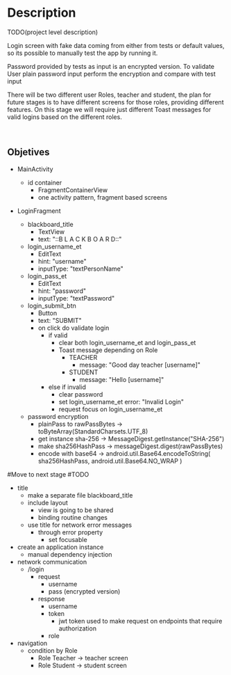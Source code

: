 # Description 

TODO(project level description)


Login screen with fake data coming from either from tests or default values, so its possible to
manually test the app by running it.

Password provided by tests as input is an encrypted version. 
To validate User plain password input perform the encryption and compare with test input

There will be two different user Roles, teacher and student, the plan for future stages is
to have different screens for those roles, providing different features. 
On this stage we will require just different Toast messages for valid logins based on the different
roles.

<br>

## Objetives
- MainActivity
  - id container
    - FragmentContainerView
    - one activity pattern, fragment based screens

- LoginFragment
  - blackboard_title
    - TextView
    - text: "::B L A C K B O A R D::"
  - login_username_et
    - EditText
    - hint: "username"
    - inputType: "textPersonName"
  - login_pass_et
    - EditText
    - hint: "password"
    - inputType: "textPassword"
  - login_submit_btn
    - Button
    - text: "SUBMIT"
    - on click do validate login
      - if valid
        - clear both login_username_et and login_pass_et
        - Toast message depending on Role
          - TEACHER
            - message: "Good day teacher [username]"
          - STUDENT
            - message: "Hello [username]"
      - else if invalid
        - clear password
        - set login_username_et error: "Invalid Login"
        - request focus on login_username_et
  - password encryption
    - plainPass to rawPassBytes -> toByteArray(StandardCharsets.UTF_8)
    - get instance sha-256 -> MessageDigest.getInstance("SHA-256")
    - make sha256HashPass -> messageDigest.digest(rawPassBytes)
    - encode with base64 -> android.util.Base64.encodeToString(
      sha256HashPass, android.util.Base64.NO_WRAP
      )

#Move to next stage
#TODO
  - title
    - make a separate file blackboard_title
    - include layout
      - view is going to be shared
      - binding routine changes
    - use title for network error messages
      - through error property
        - set focusable
  - create an application instance
    - manual dependency injection
  - network communication
    - /login
      - request
        - username
        - pass (encrypted version)
      - response
        - username
        - token
          - jwt token used to make request on endpoints that require authorization
        - role
  - navigation
    - condition by Role
      - Role Teacher -> teacher screen
      - Role Student -> student screen